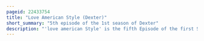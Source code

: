 ```yaml
---
pageid: 22433754
title: "Love American Style (Dexter)"
short_summary: "5th episode of the 1st season of Dexter"
description: "'love american Style' is the fifth Episode of the first Season of the american Television Drama Series Dexter, which first aired on October 29, 2006 on Showtime in the United States. The Episode was written by Melissa Rosenberg and directed by robert Lieberman. In the Episode, Dexter Morgan hunts down Jorge Castillo, a human Trafficker and Murderer. His Sister, Ofr. Debra Morgan Attempts to extract Information from a Security Guard whose Limbs were amputated by the ice Truck Killer."
---
```

